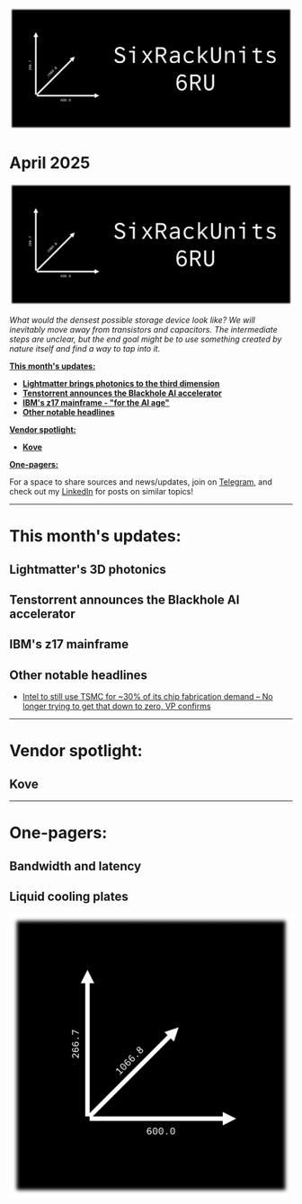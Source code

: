 [![](https://raw.githubusercontent.com/FistOfHit/SixRackUnits/refs/heads/main/assets/header.png)](https://sixrackunits.substack.com)

# April 2025

![What would the densest possible storage device look like? We will inevitably move away from transistors and capacitors. The intermediate steps are unclear, but the end goal might be to use something created by nature itself and find a way to tap into it.*](https://raw.githubusercontent.com/FistOfHit/SixRackUnits/refs/heads/main/newsletters/2025/march_2025/images/1.png)

*What would the densest possible storage device look like? We will inevitably move away from transistors and capacitors. The intermediate steps are unclear, but the end goal might be to use something created by nature itself and find a way to tap into it.*

[**This month's updates:**](#this-months-updates)
  - [**Lightmatter brings photonics to the third dimension**](#lightmatters-3d-photonics)
  - [**Tenstorrent announces the Blackhole AI accelerator**](#tenstorrent-announces-the-blackhole-ai-accelerator)
  - [**IBM's z17 mainframe - "for the AI age"**](#ibms-z17-mainframe)
  - [**Other notable headlines**](#other-notable-headlines)

[**Vendor spotlight:**](#vendor-spotlight)
  - [**Kove**](#kove)

[**One-pagers:**](#one-pagers)

For a space to share sources and news/updates, join on <a href="https://t.me/aihpc_infra_fans">Telegram</a>, and check out my <a href="https://www.linkedin.com/in/hitesh-kumar58">LinkedIn</a> for posts on similar topics!

---

# This month's updates:

## Lightmatter's 3D photonics

## Tenstorrent announces the Blackhole AI accelerator

## IBM's z17 mainframe

## Other notable headlines

* [Intel to still use TSMC for ~30% of its chip fabrication demand – No longer trying to get that down to zero, VP confirms](https://www.pcgamer.com/hardware/processors/intel-is-still-using-tsmc-for-30-percent-of-its-wafer-demands-we-were-talking-about-trying-to-get-that-to-zero-as-quickly-as-possible-thats-no-longer-the-strategy/)

---

# Vendor spotlight:

## Kove

---

# One-pagers:

## Bandwidth and latency

## Liquid cooling plates

[![](https://raw.githubusercontent.com/FistOfHit/SixRackUnits/refs/heads/main/assets/logo.png)](https://sixrackunits.substack.com)